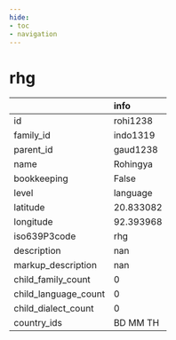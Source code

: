 ```yaml
---
hide:
- toc
- navigation
---
```

# rhg
|                      | info      |
|:---------------------|:----------|
| id                   | rohi1238  |
| family_id            | indo1319  |
| parent_id            | gaud1238  |
| name                 | Rohingya  |
| bookkeeping          | False     |
| level                | language  |
| latitude             | 20.833082 |
| longitude            | 92.393968 |
| iso639P3code         | rhg       |
| description          | nan       |
| markup_description   | nan       |
| child_family_count   | 0         |
| child_language_count | 0         |
| child_dialect_count  | 0         |
| country_ids          | BD MM TH  |